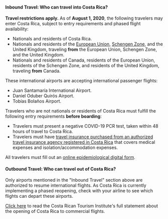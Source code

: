 #### Inbound Travel: Who can travel into Costa Rica?

**Travel restrictions apply.** As of **August 1, 2020**, the following travelers may enter Costa Rica, subject to entry requirements and phased flight availability:

- Nationals and residents of Costa Rica.
- Nationals and residents of the [European Union](https://europa.eu/european-union/about-eu/countries_en), [Schengen Zone](https://europa.eu/european-union/about-eu/countries_en), and the United Kingdom, traveling **from** the European Union, Schengen Zone, and the United Kingdom.
- Nationals and residents of Canada, residents of the European Union, residents of the Schengen Zone, and residents of the United Kingdom, traveling **from** Canada.

These international airports are accepting international passenger flights:

- Juan Santamaría International Airport.
- Daniel Oduber Quirós Airport.
- Tobías Bolaños Airport.

Travelers who are not nationals or residents of Costa Rica must fulfill the following entry requirements **before boarding**:

- Travelers must present a negative COVID-19 PCR test, taken within 48 hours of travel to Costa Rica.
- Travelers must have [travel insurance purchased from an authorized travel insurance agency registered in Costa Rica](http://costarica-embassy.org/index.php?q=node/150) that covers medical expenses and isolation/accommodation expenses.

All travelers must fill out an [online epidemiological digital form](https://salud.go.cr/).

#### Outbound Travel: Who can travel out of Costa Rica?

Only airports mentioned in the "Inbound Travel" section above are authorized to resume international flights. As Costa Rica is currently implementing a phased reopening, check with your airline to see which flights can depart these airports.

[Click here](https://www.ict.go.cr/en/documents/material-de-apoyo-coronavirus/declaraciones-del-ict/1768-statement-opening-to-commercial-flights-as-of-01-august-2020/file.html) to read the Costa Rican Tourism Institute's full statement about the opening of Costa Rica to commercial flights.
